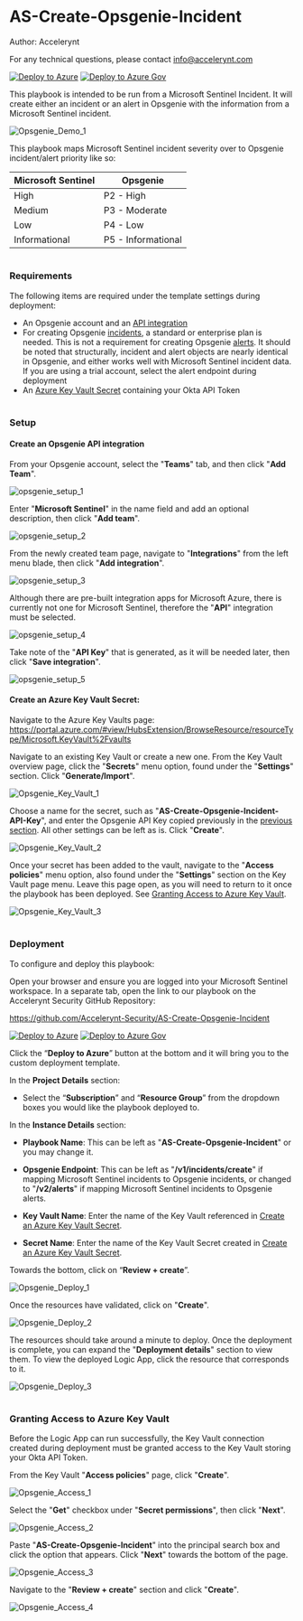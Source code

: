 # AS-Create-Opsgenie-Incident

Author: Accelerynt

For any technical questions, please contact info@accelerynt.com  

[![Deploy to Azure](https://aka.ms/deploytoazurebutton)](https://portal.azure.com/#create/Microsoft.Template/uri/https%3A%2F%2Fraw.githubusercontent.com%2FAccelerynt-Security%2FAS-Create-Opsgenie-Incident%2Fmain%2Fazuredeploy.json)
[![Deploy to Azure Gov](https://aka.ms/deploytoazuregovbutton)](https://portal.azure.us/#create/Microsoft.Template/uri/https%3A%2F%2Fraw.githubusercontent.com%2FAccelerynt-Security%2FAS-Create-Opsgenie-Incident%2Fmain%2Fazuredeploy.json)       

This playbook is intended to be run from a Microsoft Sentinel Incident. It will create either an incident or an alert in Opsgenie with the information from a Microsoft Sentinel incident.

![Opsgenie_Demo_1](Images/Opsgenie_Demo_1.png)

This playbook maps Microsoft Sentinel incident severity over to Opsgenie incident/alert priority like so:

| **Microsoft Sentinel**  |   **Opsgenie**       |
| ----------------------  |   ------------       |
|  High	                  |    P2 - High         |
|  Medium                 |    P3 - Moderate     |
|  Low	                  |    P4 - Low          |
|  Informational          |    P5 - Informational|

#
### Requirements

The following items are required under the template settings during deployment: 

* An Opsgenie account and an [API integration](https://github.com/Accelerynt-Security/AS-Create-Opsgenie-Incident#create-an-opsgenie-api-integration)
* For creating Opsgenie [incidents](https://docs.opsgenie.com/docs/incident-api), a standard or enterprise plan is needed. This is not a requirement for creating Opsgenie [alerts](https://docs.opsgenie.com/docs/alert-api). It should be noted that structurally, incident and alert objects are nearly identical in Opsgenie, and either works well with Microsoft Sentinel incident data. If you are using a trial account, select the alert endpoint during deployment
* An [Azure Key Vault Secret](https://github.com/Accelerynt-Security/AS-Create-Opsgenie-Incident#create-an-azure-key-vault-secret) containing your Okta API Token 

# 
### Setup

#### Create an Opsgenie API integration

From your Opsgenie account, select the "**Teams**" tab, and then click "**Add Team**".

![opsgenie_setup_1](Images/opsgenie_setup_1.png)

Enter "**Microsoft Sentinel**" in the name field and add an optional description, then click "**Add team**".

![opsgenie_setup_2](Images/opsgenie_setup_2.png)

From the newly created team page, navigate to "**Integrations**" from the left menu blade, then click "**Add integration**".

![opsgenie_setup_3](Images/opsgenie_setup_3.png)

Although there are pre-built integration apps for Microsoft Azure, there is currently not one for Microsoft Sentinel, therefore the "**API**" integration must be selected.

![opsgenie_setup_4](Images/opsgenie_setup_4.png)

Take note of the "**API Key**" that is generated, as it will be needed later, then click "**Save integration**".

![opsgenie_setup_5](Images/opsgenie_setup_5.png)

#### Create an Azure Key Vault Secret:

Navigate to the Azure Key Vaults page: https://portal.azure.com/#view/HubsExtension/BrowseResource/resourceType/Microsoft.KeyVault%2Fvaults

Navigate to an existing Key Vault or create a new one. From the Key Vault overview page, click the "**Secrets**" menu option, found under the "**Settings**" section. Click "**Generate/Import**".

![Opsgenie_Key_Vault_1](Images/Opsgenie_Key_Vault_1.png)

Choose a name for the secret, such as "**AS-Create-Opsgenie-Incident-API-Key**", and enter the Opsgenie API Key copied previously in the [previous section](https://github.com/Accelerynt-Security/AS-Create-Opsgenie-Incident#create-an-opsgenie-api-integration). All other settings can be left as is. Click "**Create**". 

![Opsgenie_Key_Vault_2](Images/Opsgenie_Key_Vault_2.png)

Once your secret has been added to the vault, navigate to the "**Access policies**" menu option, also found under the "**Settings**" section on the Key Vault page menu. Leave this page open, as you will need to return to it once the playbook has been deployed. See [Granting Access to Azure Key Vault](https://github.com/Accelerynt-Security/AS-Create-Opsgenie-Incident#granting-access-to-azure-key-vault).

![Opsgenie_Key_Vault_3](Images/Opsgenie_Key_Vault_3.png)

#
### Deployment                                                                                                         
                                                                                                        
To configure and deploy this playbook:
 
Open your browser and ensure you are logged into your Microsoft Sentinel workspace. In a separate tab, open the link to our playbook on the Accelerynt Security GitHub Repository:

https://github.com/Accelerynt-Security/AS-Create-Opsgenie-Incident

[![Deploy to Azure](https://aka.ms/deploytoazurebutton)](https://portal.azure.com/#create/Microsoft.Template/uri/https%3A%2F%2Fraw.githubusercontent.com%2FAccelerynt-Security%2FAS-Create-Opsgenie-Incident%2Fmain%2Fazuredeploy.json)
[![Deploy to Azure Gov](https://aka.ms/deploytoazuregovbutton)](https://portal.azure.us/#create/Microsoft.Template/uri/https%3A%2F%2Fraw.githubusercontent.com%2FAccelerynt-Security%2FAS-Create-Opsgenie-Incident%2Fmain%2Fazuredeploy.json)                                             

Click the “**Deploy to Azure**” button at the bottom and it will bring you to the custom deployment template.

In the **Project Details** section:

* Select the “**Subscription**” and “**Resource Group**” from the dropdown boxes you would like the playbook deployed to.  

In the **Instance Details** section:   

* **Playbook Name**: This can be left as "**AS-Create-Opsgenie-Incident**" or you may change it.

* **Opsgenie Endpoint**: This can be left as "**/v1/incidents/create**" if mapping Microsoft Sentinel incidents to Opsgenie incidents, or changed to "**/v2/alerts**"  if mapping Microsoft Sentinel incidents to Opsgenie alerts.

* **Key Vault Name**: Enter the name of the Key Vault referenced in [Create an Azure Key Vault Secret](https://github.com/Accelerynt-Security/AS-Create-Opsgenie-Incident#create-an-azure-key-vault-secret).

* **Secret Name**: Enter the name of the Key Vault Secret created in [Create an Azure Key Vault Secret](https://github.com/Accelerynt-Security/AS-Create-Opsgenie-Incident#create-an-azure-key-vault-secret).

Towards the bottom, click on “**Review + create**”. 

![Opsgenie_Deploy_1](Images/Opsgenie_Deploy_1.png)

Once the resources have validated, click on "**Create**".

![Opsgenie_Deploy_2](Images/Opsgenie_Deploy_2.png)

The resources should take around a minute to deploy. Once the deployment is complete, you can expand the "**Deployment details**" section to view them.
To view the deployed Logic App, click the resource that corresponds to it.

![Opsgenie_Deploy_3](Images/Opsgenie_Deploy_3.png)

#
### Granting Access to Azure Key Vault

Before the Logic App can run successfully, the Key Vault connection created during deployment must be granted access to the Key Vault storing your Okta API Token.

From the Key Vault "**Access policies**" page, click "**Create**".

![Opsgenie_Access_1](Images/Opsgenie_Access_1.png)

Select the "**Get**" checkbox under "**Secret permissions**", then click "**Next**".

![Opsgenie_Access_2](Images/Opsgenie_Access_2.png)

Paste "**AS-Create-Opsgenie-Incident**" into the principal search box and click the option that appears. Click "**Next**" towards the bottom of the page.

![Opsgenie_Access_3](Images/Opsgenie_Access_3.png)

Navigate to the "**Review + create**" section and click "**Create**".

![Opsgenie_Access_4](Images/Opsgenie_Access_4.png)
